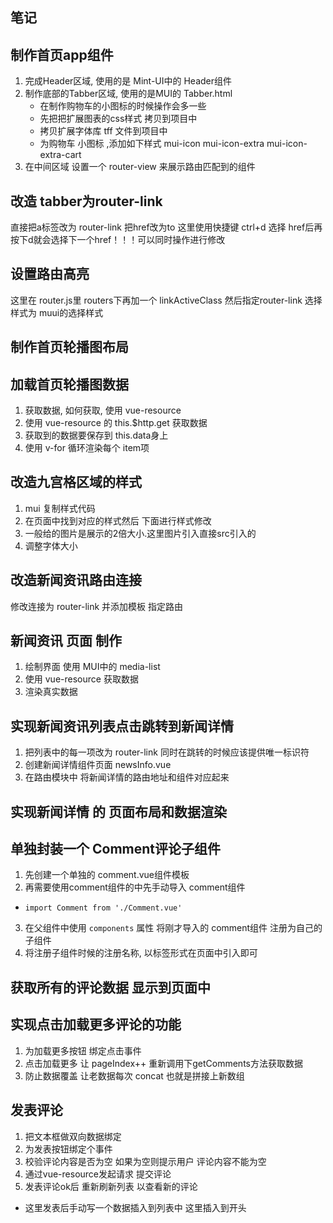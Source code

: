 ## 笔记

## 制作首页app组件
1. 完成Header区域, 使用的是 Mint-UI中的 Header组件
2. 制作底部的Tabber区域, 使用的是MUI的 Tabber.html
    + 在制作购物车的小图标的时候操作会多一些
    + 先把把扩展图表的css样式 拷贝到项目中
    + 拷贝扩展字体库 tff 文件到项目中
    + 为购物车 小图标 ,添加如下样式 mui-icon mui-icon-extra mui-icon-extra-cart
3. 在中间区域 设置一个 router-view 来展示路由匹配到的组件

## 改造 tabber为router-link 
直接把a标签改为 router-link 把href改为to  这里使用快捷键 ctrl+d 选择 href后再按下d就会选择下一个href！！！可以同时操作进行修改
## 设置路由高亮
这里在 router.js里 routers下再加一个 linkActiveClass 然后指定router-link 选择样式为 muui的选择样式

## 制作首页轮播图布局


## 加载首页轮播图数据

1. 获取数据, 如何获取, 使用 vue-resource
2. 使用 vue-resource 的 this.$http.get 获取数据
3. 获取到的数据要保存到 this.data身上
4. 使用 v-for 循环渲染每个 item项

## 改造九宫格区域的样式
1. mui 复制样式代码
2. 在页面中找到对应的样式然后 下面进行样式修改
3. 一般给的图片是展示的2倍大小.这里图片引入直接src引入的
4. 调整字体大小


## 改造新闻资讯路由连接
修改连接为 router-link 并添加模板 指定路由

## 新闻资讯 页面 制作
1. 绘制界面 使用 MUI中的 media-list
2. 使用 vue-resource 获取数据
3. 渲染真实数据 

## 实现新闻资讯列表点击跳转到新闻详情
1. 把列表中的每一项改为 router-link 同时在跳转的时候应该提供唯一标识符
2. 创建新闻详情组件页面 newsInfo.vue
3. 在路由模块中 将新闻详情的路由地址和组件对应起来


## 实现新闻详情 的 页面布局和数据渲染

## 单独封装一个 Comment评论子组件
1. 先创建一个单独的 comment.vue组件模板
2. 再需要使用comment组件的中先手动导入 comment组件
+ `import Comment from './Comment.vue'`
3. 在父组件中使用 `components` 属性 将刚才导入的 comment组件 注册为自己的子组件
4. 将注册子组件时候的注册名称, 以标签形式在页面中引入即可

## 获取所有的评论数据 显示到页面中


## 实现点击加载更多评论的功能
1. 为加载更多按钮 绑定点击事件 
2. 点击加载更多  让 pageIndex++ 重新调用下getComments方法获取数据
3. 防止数据覆盖 让老数据每次 concat 也就是拼接上新数组


## 发表评论
1. 把文本框做双向数据绑定
2. 为发表按钮绑定个事件
3. 校验评论内容是否为空 如果为空则提示用户 评论内容不能为空
4. 通过vue-resource发起请求 提交评论
5. 发表评论ok后 重新刷新列表  以查看新的评论

+ 这里发表后手动写一个数据插入到列表中 这里插入到开头


